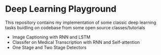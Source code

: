 # Deep Learning Playground

This repository contains my implementation of some classic deep learning tasks buidling on codebase from some open source classes/tutorials

- Image Captioning with RNN and LSTM
- Classifer on Medical Transcription with RNN and Self-attention
- One Stage and Two Stage Detectors
